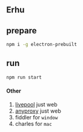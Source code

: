 ## Erhu

## prepare

```bash
npm i -g electron-prebuilt 
```

## run

```bash
npm run start
```











#### Other
1. [livepool](https://www.npmjs.com/package/livepool) just web
2. [anyproxy](https://github.com/alibaba/anyproxy) just web
3. fiddler for `window`
4. charles for `mac`